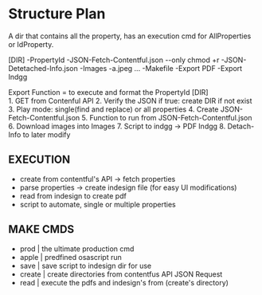 # Structure Plan

A dir that contains all the property, has an execution cmd for AllProperties or IdProperty.

[DIR]
    -PropertyId
        -JSON-Fetch-Contentful.json --only chmod +r
        -JSON-Detetached-Info.json
        -Images
            -a.jpeg ...
        -Makefile
        -Export PDF
        -Export Indgg

Export Function = to execute and format the PropertyId [DIR]  
    1. GET from Contenful API
    2. Verify the JSON if true: create DIR if not exist
    3. Play mode: single(find and replace) or all properties
    4. Create JSON-Fetch-Contentful.json
    5.     Function to run from JSON-Fetch-Contentful.json
    6. Download images into Images
    7.     Script to indgg -> PDF Indgg
    8. Detach-Info to later modify

## EXECUTION

- create from contentful's API -> fetch properties
- parse properties -> create indesign file (for easy UI modifications)
- read from indesign to create pdf
- script to automate, single or multiple properties

## MAKE CMDS

- prod | the ultimate production cmd
- apple | predfined osascript run
- save | save script to indesign dir for use
- create | create directories from contentfus API JSON Request
- read | execute the pdfs and indesign's from (create's directory)

